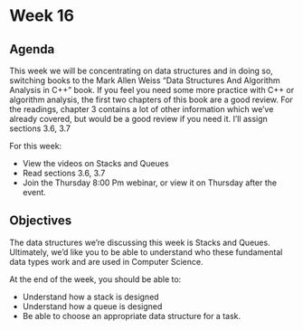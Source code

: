 # Week 16

## Agenda

This week we will be concentrating on data structures and in doing so, switching books to the Mark Allen Weiss “Data Structures And Algorithm Analysis in C++” book. If you feel you need some more practice with C++ or algorithm analysis, the first two chapters of this book are a good review. For the readings, chapter 3 contains a lot of other information which we’ve already covered, but would be a good review if you need it. I’ll assign sections 3.6, 3.7

For this week:

* View the videos on Stacks and Queues
* Read sections 3.6, 3.7
* Join the Thursday 8:00 Pm webinar, or view it on Thursday after the event.

## Objectives

The data structures we’re discussing this week is Stacks and Queues. Ultimately, we’d like you to be able to understand who these fundamental data types work and are used in Computer Science.

At the end of the week, you should be able to:

* Understand how a stack is designed
* Understand how a queue is designed
* Be able to choose an appropriate data structure for a task.
